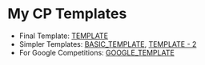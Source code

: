 # My CP Templates
- Final Template: [TEMPLATE](TEMPLATE.cpp)
- Simpler Templates: [BASIC_TEMPLATE](BASIC_TEMPLATE.cpp), [TEMPLATE - 2](TEMPLATE2.cpp)
- For Google Competitions: [GOOGLE_TEMPLATE](GOOGLE_TEMPLATE.cpp)
